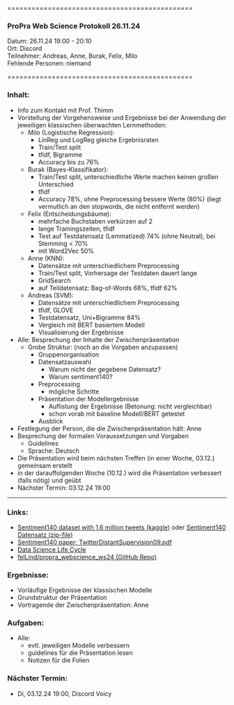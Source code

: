 
==============================================

### ProPra Web Science Protokoll 26.11.24

Datum: 26.11.24 19:00 - 20:10  
Ort: Discord  
Teilnehmer: Andreas, Anne, Burak, Felix, Milo  
Fehlende Personen: niemand

==============================================


### Inhalt:
- Info zum Kontakt mit Prof. Thimm
- Vorstellung der Vorgehensweise und Ergebnisse bei der Anwendung der jeweiligen klassischen überwachten Lernmethoden:
	- Milo (Logistische Regression): 
		- LinReg und LogReg gleiche Ergebnisraten
		- Train/Test split
		- tfidf, Bigramme
		- Accuracy bis zu 76%
	- Burak (Bayes-Klassifikator): 
		- Train/Test split, unterschiedliche Werte machen keinen großen Unterschied
		- tfidf
		- Accuracy 78%, ohne Preprocessing bessere Werte (80%) (liegt vermutlich an den stopwords, die nicht entfernt werden)
	- Felix (Entscheidungsbäume): 
		- mehrfache Buchstaben verkürzen auf 2
		- lange Trainingszeiten, tfidf
		- Test auf Testdatensatz (Lemmatized) 74% (ohne Neutral), bei Stemming < 70%
		- mit Word2Vec 50%
	- Anne (KNN): 
		- Datensätze mit unterschiedlichem Preprocessing
		- Train/Test split, Vorhersage der Testdaten dauert lange
		- GridSearch 
		- auf Teildatensatz: Bag-of-Words 68%, tfidf 62%
	- Andreas (SVM): 
		- Datensätze mit unterschiedlichem Preprocessing
		- tfidf, GLOVE 
		- Testdatensatz, Uni+Bigramme 84%
		- Vergleich mit BERT basiertem Modell
		- Visualisierung der Ergebnisse
- Alle: Besprechung der Inhalte der Zwischenpräsentation
	- Grobe Struktur: (noch an die Vorgaben anzupassen)
		- Gruppenorganisation
		- Datensatzauswahl
			- Warum nicht der gegebene Datensatz?
			- Warum sentiment140?
		- Preprocessing
			- mögliche Schritte
		- Präsentation der Modellergebnisse
			- Auflistung der Ergebnisse (Betonung: nicht vergleichbar)
			- schon vorab mit baseline Modell/BERT getestet
		- Ausblick
- Festlegung der Person, die die Zwischenpräsentation hält: Anne
- Besprechung der formalen Voraussetzungen und Vorgaben
	- Guidelines
	- Sprache: Deutsch
- Die Präsentation wird beim nächsten Treffen (in einer Woche, 03.12.) gemeinsam erstellt
- in der darauffolgenden Woche (10.12.) wird die Präsentation verbessert (falls nötig) und geübt 
- Nächster Termin: 03.12.24 19:00


---------------------------------------------


### Links:
- [Sentiment140 dataset with 1.6 million tweets (kaggle)](https://www.kaggle.com/datasets/kazanova/sentiment140/code?datasetId=2477&sortBy=commentCount) oder [Sentiment140 Datensatz (zip-file)](https://cs.stanford.edu/people/alecmgo/trainingandtestdata.zip)
- [Sentiment140 paper: TwitterDistantSupervision09.pdf](https://www-cs.stanford.edu/people/alecmgo/papers/TwitterDistantSupervision09.pdf)
- [Data Science Life Cycle](Data_Science_Life_Cycle.png)
- [felLind/propra_webscience_ws24 (GitHub Repo)](https://github.com/felLind/propra_webscience_ws24/tree/main)

### Ergebnisse:
- Vorläufige Ergebnisse der klassischen Modelle
- Grundstruktur der Präsentation
- Vortragende der Zwischenpräsentation: Anne

### Aufgaben:
- Alle: 
	- evtl. jeweiligen Modelle verbessern
	- guidelines für die Präsentation lesen
	- Notizen für die Folien

### Nächster Termin: 
- Di, 03.12.24 19:00, Discord Voicy
